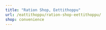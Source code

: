```yaml
---
title: "Ration Shop, Eettithoppu"
url: /eattithoppu/ration-shop-eettithoppu/
shop: convenience
---
```

